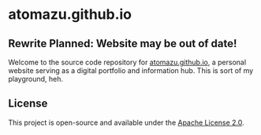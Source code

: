 # atomazu.github.io
## Rewrite Planned: Website may be out of date!

Welcome to the source code repository for [atomazu.github.io](https://atomazu.github.io), a personal website serving as a digital portfolio and information hub. This is sort of my playground, heh.

## License

This project is open-source and available under the [Apache License 2.0](https://opensource.org/license/apache-2-0).
